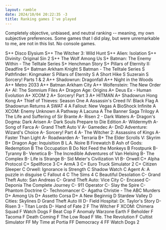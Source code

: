 ```yaml
---
layout: ramble
date: 2024/10/04 20:22:35 -3
title: Ranking games I've played
---
```


Completely objective, unbiased, and neutral ranking -- meaning, my own subjective preferences. Some games that I did play, but were unremarkable to me, are not in this list. No console games.

<div class="ascii">
S++  Disco Elysium
S++  The Witcher 3: Wild Hunt
S++  Alien: Isolation
S++  Divinity: Original Sin 2
S++  The Wolf Among Us
S+   Batman: The Enemy Within - The Telltale Series
S+   Henchman Story
S+   Pillars of Eternity II: Deadfire
S+   Batman Arkham Knight
S    Batman - The Telltale Series
S    Pathfinder: Kingmaker
S    Pillars of Eternity
S    A Short Hike
S    Suzerain
S    Sorcery! Parts 1 & 2
A++  Shadowrun: Dragonfall
A++  Night in the Woods
A++  Metro 2033
A++  Batman Arkham City
A++  Wolfenstein: The New Order
A+   AI: The Somnium Files
A+   Dragon Age: Origins
A+   Deus Ex - Human Evolution
A+   XCOM 2
A+   Sorcery! Part 3
A+   HITMAN
A+   Shadowrun Hong Kong
A+   Thief of Thieves: Season One
A    Assassin's Creed IV: Black Flag
A    Shadowrun Returns
A    SWAT 4
A    Fallout: New Vegas
A    BioShock Infinite
A    XCOM: Enemy Unknown
A    Pathway
A    Lacuna
A    The Banner Saga Trilogy
A    The Life and Suffering of Sir Brante
A-   Risen 2 - Dark Waters
A-   Dragon's Dogma: Dark Arisen
A-   Dark Souls Prepare to Die Edition
A-   Wildermyth
A-   Song of Farca
A-   Grand Theft Auto V
A-   Gamedec
A-   DnD Adventure: Wizard's Choice
A-   Sorcery! Part 4
A-   The Witcher 2: Assassins of Kings
A-   Faster Than Light
A-   Roadwarden
A-   Terraria
B+   The Elder Scrolls V: Skyrim
B+   Dragon Age: Inquisition
B    L.A. Noire
B    Firewatch
B    Ash of Gods: Redemption
B    The Occupation
B    Do Not Feed the Monkeys
B    Frostpunk
B-   Tyranny
B-   Venetica
B-   The Incredible Adventures of Van Helsing
B-   The Complex
B-   Life is Strange
B-   Sid Meier's Civilization VI
B-   Orwell
C+   Alpha Protocol
C+   Spellforce 3
C+   ArmA 3
C+   Euro Truck Simulator 2
C+   Citizen Sleeper
C    Orwell: Ignorance is Strength
C    Shadow Watch
C    Agent A: A puzzle in disguise
C    Fallout 4
C    The Sims 4
C    Beautiful Desolation
C-   Grand Theft Auto: San Andreas
C-   Grand Theft Auto: Vice City
C-   Encased
C-   Deponia The Complete Journey
C-   911 Operator
C-   Slay the Spire
C-   Phantom Doctrine
C-   Technomancer
C-   Agatha Christie - The ABC Murders
D+   Among Us
D+   Assetto Corsa
D+   A New Beginnig
D    Stardew Valley
D    Cities: Skylines
D    Grand Theft Auto III
D-   Field Hospital: Dr. Taylor's Story
D-   Risen 3 - Titan Lords
D-   Hand of Fate 2
F    The Witcher
F    XCOM: Chimera Squad
F    Watch Dogs
F    Beat Cop
F    Anomaly Warzone Earth
F    Beholder
F    Tacoma
F    Death Coming
F    The Low Road
F    We. The Revolution
F    Cultist Simulator
FF   My Time at Portia
FF   Democracy 4
FF   Watch Dogs 2
</div>
